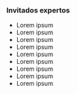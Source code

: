 ### Invitados expertos

* Lorem ipsum
* Lorem ipsum
* Lorem ipsum
* Lorem ipsum
* Lorem ipsum
* Lorem ipsum
* Lorem ipsum
* Lorem ipsum
* Lorem ipsum
